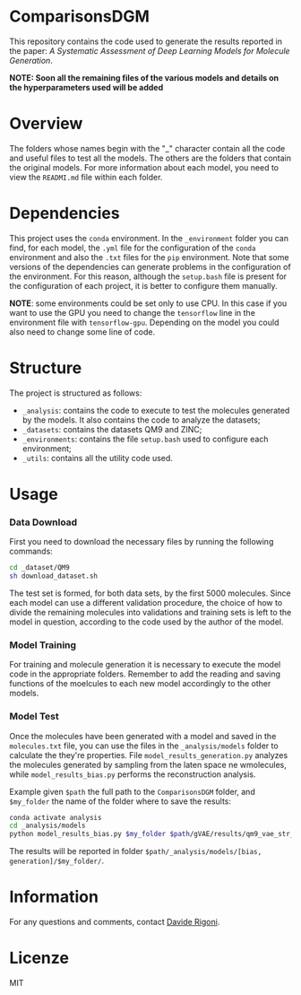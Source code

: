 # ComparisonsDGM
This repository contains the code used to generate the results reported in the paper: _A Systematic Assessment of Deep Learning Models for Molecule Generation_.

**NOTE: Soon all the remaining files of the various models and details on the hyperparameters used will be added**

# Overview
The folders whose names begin with the "\_" character contain all the code and useful files to test all the models.
The others are the folders that contain the original models. For more information about each model, you need to view the `READMI.md` file within each folder.

# Dependencies
This project uses the `conda` environment.
In the `_environment` folder you can find, for each model, the `.yml` file for the configuration of the `conda` environment and also the `.txt` files for the `pip` environment. 
Note that some versions of the dependencies can generate problems in the configuration of the environment. For this reason, although the `setup.bash` file is present for the configuration of each project, it is better to configure them manually.

**NOTE**: some environments could be set only to use CPU. In this case if you want to use the GPU you need to change the `tensorflow` line in the environment file with `tensorflow-gpu`. 
Depending on the model you could also need to change some line of code.

# Structure
The project is structured as follows: 
* `_analysis`: contains the code to execute to test the molecules generated by the models. It also contains the code to analyze the datasets;
* `_datasets`: contains the datasets QM9 and ZINC;
* `_environments`: contains the file `setup.bash` used to configure each environment;
* `_utils`: contains all the utility code used.

# Usage
### Data Download
First you need to download the necessary files by running the following commands:
```bash
cd _dataset/QM9
sh download_dataset.sh
```
The test set is formed, for both data sets, by the first 5000 molecules. Since each model can use a different validation procedure, the choice of how to divide the remaining molecules into validations and training sets is left to the model in question, according to the code used by the author of the model.

### Model Training
For training and molecule generation it is necessary to execute the model code in the appropriate folders.
Remember to add the reading and saving functions of the moelcules to each new model accordingly to the other models.

### Model Test
Once the molecules have been generated with a model and saved in the `molecules.txt` file, you can use the files in the `_analysis/models` folder to calculate the they're properties.
File `model_results_generation.py` analyzes the molecules generated by sampling from the laten space ne wmolecules, while `model_results_bias.py` performs the reconstruction analysis.

Example given `$path` the full path to the `ComparisonsDGM` folder, and `$my_folder` the name of the folder where to save the results:
```bash
conda activate analysis
cd _analysis/models
python model_results_bias.py $my_folder $path/gVAE/results/qm9_vae_str_L56_E100_val_decRes.txt qm9
```
The results will be reported in folder `$path/_analysis/models/[bias, generation]/$my_folder/`.

# Information
For any questions and comments, contact [Davide Rigoni](mailto:davide.rigoni.2@phd.unipd.it).

# Licenze
MIT
